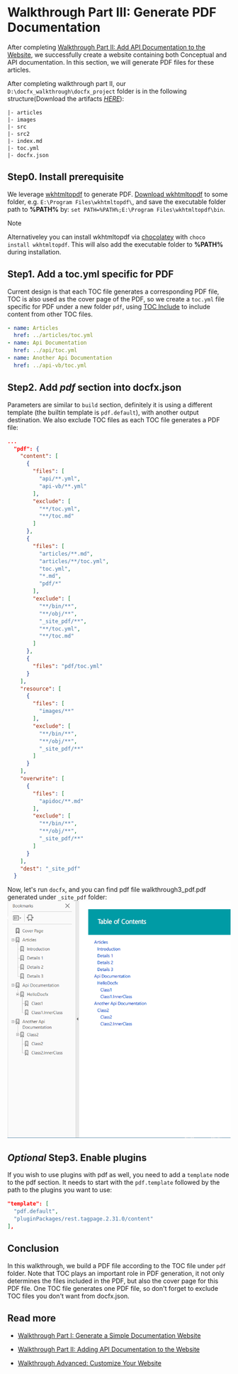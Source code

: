 Walkthrough Part III: Generate PDF Documentation
==========================

After completing [Walkthrough Part II: Add API Documentation to the Website](walkthrough_create_a_docfx_project_2.md), we successfully create a website containing both Conceptual and API documentation. In this section, we will generate PDF files for these articles.

After completing walkthrough part II, our `D:\docfx_walkthrough\docfx_project` folder is in the following structure(Download the artifacts [*HERE*](artifacts/walkthrough3.zip)):

```
|- articles
|- images
|- src
|- src2
|- index.md
|- toc.yml
|- docfx.json
```

Step0. Install prerequisite 
---------------------------
We leverage [wkhtmltopdf](https://wkhtmltopdf.org/) to generate PDF. [Download wkhtmltopdf](https://wkhtmltopdf.org/downloads.html) to some folder, e.g. `E:\Program Files\wkhtmltopdf\`, and save the executable folder path to **%PATH%** by: `set PATH=%PATH%;E:\Program Files\wkhtmltopdf\bin`.

> [!NOTE]
> Alternativeley you can install wkhtmltopdf via [chocolatey](https://chocolatey.org/) with `choco install wkhtmltopdf`. This will also add the executable folder to **%PATH%** during installation.

Step1. Add a toc.yml specific for PDF
---------------------------
Current design is that each TOC file generates a corresponding PDF file, TOC is also used as the cover page of the PDF, so we create a `toc.yml` file specific for PDF under a new folder `pdf`, using [TOC Include](http://dotnet.github.io/docfx/tutorial/intro_toc.html?q=toc%20inclu#link-to-another-toc-file) to include content from other TOC files.
```yml
- name: Articles
  href: ../articles/toc.yml
- name: Api Documentation
  href: ../api/toc.yml
- name: Another Api Documentation
  href: ../api-vb/toc.yml
```

Step2. Add *pdf* section into docfx.json
----------------------------------------------------
Parameters are similar to `build` section, definitely it is using a different template (the builtin template is `pdf.default`), with another output destination. We also exclude TOC files as each TOC file generates a PDF file:
```json
...
  "pdf": {
    "content": [
      {
        "files": [
          "api/**.yml",
          "api-vb/**.yml"
        ],
        "exclude": [
          "**/toc.yml",
          "**/toc.md"
        ]
      },
      {
        "files": [
          "articles/**.md",
          "articles/**/toc.yml",
          "toc.yml",
          "*.md",
          "pdf/*"
        ],
        "exclude": [
          "**/bin/**",
          "**/obj/**",
          "_site_pdf/**",
          "**/toc.yml",
          "**/toc.md"
        ]
      },
      {
        "files": "pdf/toc.yml"
      }
    ],
    "resource": [
      {
        "files": [
          "images/**"
        ],
        "exclude": [
          "**/bin/**",
          "**/obj/**",
          "_site_pdf/**"
        ]
      }
    ],
    "overwrite": [
      {
        "files": [
          "apidoc/**.md"
        ],
        "exclude": [
          "**/bin/**",
          "**/obj/**",
          "_site_pdf/**"
        ]
      }
    ],
    "dest": "_site_pdf"
  }
```

Now, let's run `docfx`, and you can find pdf file walkthrough3_pdf.pdf generated under `_site_pdf` folder:
![PDF Preview](images/walkthrough3.png)

*Optional* Step3. Enable plugins
----------------------------------------------------
If you wish to use plugins with pdf as well, you need to add a `template` node to the pdf section. It needs to start with the `pdf.template` followed by the path to the plugins you want to use:

```json
"template": [
  "pdf.default",
  "pluginPackages/rest.tagpage.2.31.0/content" 
],
```

Conclusion
---------
In this walkthrough, we build a PDF file according to the TOC file under `pdf` folder. Note that TOC plays an important role in PDF generation, it not only determines the files included in the PDF, but also the cover page for this PDF file. One TOC file generates one PDF file, so don't forget to exclude TOC files you don't want from docfx.json.

Read more
---------
* [Walkthrough Part I: Generate a Simple Documentation Website](walkthrough_create_a_docfx_project.md)

* [Walkthrough Part II: Adding API Documentation to the Website](walkthrough_create_a_docfx_project_2.md)

* [Walkthrough Advanced: Customize Your Website](advanced_walkthrough.md)
